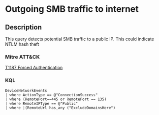 # Outgoing SMB traffic to internet

## Description
This query detects potential SMB traffic to a public IP. This could indicate NTLM hash theft

### Mitre ATT&CK

[T1187 Forced Authentication](https://attack.mitre.org/techniques/T1187/)

### KQL

```KQL
DeviceNetworkEvents
| where ActionType == @"ConnectionSuccess"
| where (RemotePort==445 or RemotePort == 135)
| where RemoteIPType == @"Public" 
| where |(RemoteUrl has_any ("ExcludeDomainsHere")